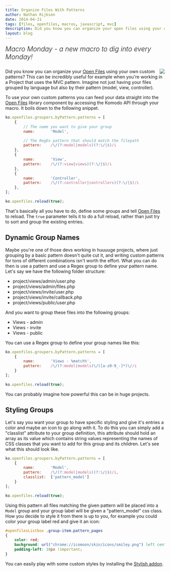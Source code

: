 ```yaml
---
title: Organize Files With Patterns
author: Nathan Rijksen
date: 2014-04-21
tags: [files, openfiles, macros, javascript, mvc]
description: Did you know you can organize your open files using your own custom patterns? This can be incredibly useful for example when you're working in a Project that uses the MVC pattern. Imagine not just having your files grouped by language but also by their pattern (model, view, controller).
layout: blog
---
```


<div class="centered">
<h2 style="font-weight: 300; margin: 10px 0 25px 0"><em>Macro Monday - a new macro to dig into every Monday!</em></h2>
</div>

<a href="/images/blog/2014-04/openfiles.png" class="lightbox">
    <img src="/images/blog/2014-04/openfiles_thumb.png" align="right"/>
</a>

Did you know you can organize your [Open Files] using your own custom patterns?
This can be incredibly useful for example when you're working in a Project that
uses the MVC pattern. Imagine not just having your files grouped by language but
also by their pattern (model, view, controller).

To use your own custom patterns you can feed your data straight into the [Open Files]
library component by accessing the Komodo API through your macro. It boils down
to the following snippet.

```javascript
ko.openfiles.groupers.byPattern.patterns = [
    {
        // The name you want to give your group
        name:       'Model',

        // The RegEx pattern that should match the filepath
        pattern:    /\/(?:model|models)(?:\/|$)/i
    },
    {
        name:       'View',
        pattern:    /\/(?:view|views)(?:\/|$)/i
    },
    {
        name:       'Controller',
        pattern:    /\/(?:controller|controllers)(?:\/|$)/i
    },
];

ko.openfiles.reload(true);
```

That's basically all you have to do, define some groups and tell [Open Files] to
reload. The `true` parameter tells it to do a full reload, rather than just try
to sort and group the existing entries.

## Dynamic Group Names

Maybe you're one of those devs working in huuuuge projects, where just grouping
by a basic pattern doesn't quite cut it, and writing custom patterns for tons of
different combinations isn't worth the effort. What you can do then is use a
pattern and use a Regex group to define your pattern name. Let's say we have the
following folder structure:

 * project/views/admin/user.php
 * project/views/admin/files.php
 * project/views/invite/user.php
 * project/views/invite/callback.php
 * project/views/public/user.php

And you want to group these files into the following groups:

 * Views - admin
 * Views - invite
 * Views - public

You can use a Regex group to define your group names like this:

```javascript
ko.openfiles.groupers.byPattern.patterns = [
    {
        name:       'Views - %match%',
        pattern:    /\/(?:model|models)\/([a-z0-9_-]*)\//i
    }
];

ko.openfiles.reload(true);
```

You can probably imagine how powerful this can be in huge projects.

## Styling Groups

Let's say you want your group to have specific styling and give it's entries a
color and maybe an icon to go along with it. To do this you can simply add a "classlist"
attribute to your group definition, this attribute should hold an array as its
value which contains string values representing the names of CSS classes that
you want to add for this group and its children. Let's see what this should look
like.

```javascript
ko.openfiles.groupers.byPattern.patterns = [
    {
        name:       'Model',
        pattern:    /\/(?:model|models)(?:\/|$)/i,
        classlist:  ['pattern_model']
    }
];

ko.openfiles.reload(true);
```

Using this pattern all files matching the given pattern will be placed into a
`Model` group and your group label will be given a "pattern_model" css class.
How you decide to style it from there is up to you, for example you could color
your group label red and give it an icon:

```css
#openfilesListbox .group-item.pattern_pages
{
    color: red;
    background: url("chrome://icomoon/skin/icons/smiley.png") left center no-repeat;
    padding-left: 18px !important;
}
```

You can easily play with some custom styles by installing the [Stylish addon].

   [Open Files]: http://komodoide.com/screencasts/watch/87675282-open-files-widget/
   [Stylish addon]: https://addons.mozilla.org/en-US/android/addon/stylish/versions/
